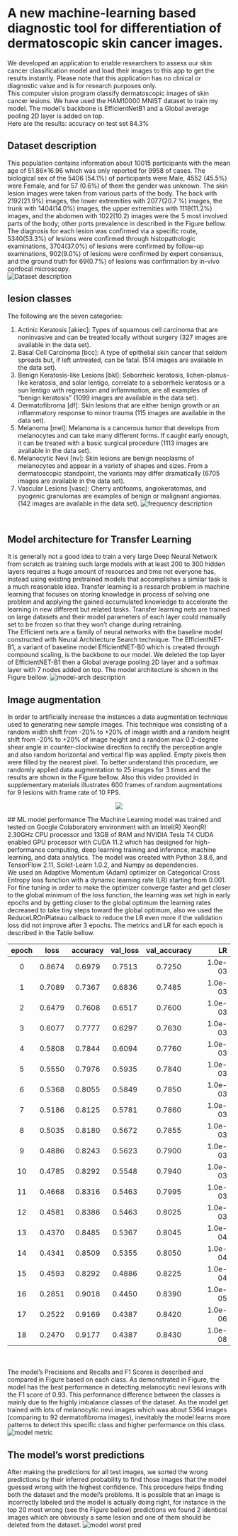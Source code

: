 # A new machine-learning based diagnostic tool for differentiation of dermatoscopic skin cancer images.
We developed an application to enable researchers to assess our skin cancer classification model and load their images to this app to get the results instantly.  Please note that this application has no clinical or diagnostic value and is for research purposes only.<br>
This computer vision program classify dermatoscopic images of skin cancer lesions. We have used the HAM10000 MNIST dataset to train my model. The model's backbone is EfficientNetB1 and a Global average pooling 2D layer is added on top.
<br>
Here are the results: accuracy on test set 84.3%
## Dataset description

This population contains information about 10015 participants with the mean age of 51.86±16.96 which was only reported for 9958 of cases.
The biological sex of the 5406 (54.1%) of participants were Male, 4552 (45.5%) were Female, and for 57 (0.6%) of them the gender was unknown.
The skin lesion images were taken from various parts of the body. The back with 2192(21.9%) images, the lower extremities with 2077(20.7 %) images,
the trunk with 1404(14.0%) images, the upper extremities with 1118(11.2%) images, and the abdomen with 1022(10.2) images were the 5 most involved parts of the body;
other ports prevalence in described in the Figure bellow.
The diagnosis for each lesion was confirmed via a specific route, 5340(53.3%) of lesions were confirmed through histopathologic examinations,
3704(37.0%) of lesions were confirmed by follow-up examinations, 902(9.0%) of lesions were confirmed by expert consensus, and the ground truth for 69(0.7%) of lesions was confirmation by in-vivo confocal microscopy.<br>
![Dataset description](https://github.com/tajerian/ham10000-app/blob/main/datset.png?raw=true)

## lesion classes

The following are the seven categories:
1. Actinic Keratosis [akiec]: Types of squamous cell carcinoma that are noninvasive and can be treated locally without surgery (327 images are available in the data set).
2. Basal Cell Carcinoma [bcc]: A type of epithelial skin cancer that seldom spreads but, if left untreated, can be fatal. (514 images are available in the data set).
3. Benign Keratosis-like Lesions [bkl]: Seborrheic keratosis, lichen-planus-like keratosis, and solar lentigo, correlate to a seborrheic keratosis or a sun lentigo with regression and inflammation, are all examples of “benign keratosis” (1099 images are available in the data set).
4. Dermatofibroma [df]: Skin lesions that are either benign growth or an inflammatory response to minor trauma (115 images are available in the data set).
5. Melanoma [mel]: Melanoma is a cancerous tumor that develops from melanocytes and can take many different forms. If caught early enough, it can be treated with a basic surgical procedure (1113 images are available in the data set).
6. Melanocytic Nevi [nv]: Skin lesions are benign neoplasms of melanocytes and appear in a variety of shapes and sizes. From a dermatoscopic standpoint, the variants may differ dramatically (6705 images are available in the data set).
7. Vascular Lesions [vasc]: Cherry antifoams, angiokeratomas, and pyogenic granulomas are examples of benign or malignant angiomas. (142 images are available in the data set).
![frequency description](https://github.com/tajerian/ham10000-app/blob/main/frequency.png?raw=true)
<br>

## Model architecture for Transfer Learning

It is generally not a good idea to train a very large Deep Neural Network from scratch as training such large models with at least 200 to 300 hidden layers requires a huge amount of resources and time not everyone has, instead using existing pretrained models that accomplishes a similar task is a much reasonable idea. Transfer learning is a research problem in machine learning that focuses on storing knowledge in process of solving one problem and applying the gained accumulated knowledge to accelerate the learning in new different but related tasks. Transfer learning nets are trained on large datasets and their model parameters of each layer could manually set to be frozen so that they won’t change during retraining.<br>The Efficient nets are a family of neural networks with the baseline model constructed with Neural Architecture Search technique. The EfficientNET-B1, a variant of baseline model EfficientNET-B0 which is created through compound scaling, is the backbone to our model. We deleted the top layer of EfficientNET-B1 then a Global average pooling 2D layer and a softmax layer with 7 nodes added on top. The model architecture is shown in the Figure bellow.
![model-arch description](https://github.com/tajerian/ham10000-app/blob/main/results/model_arch.png?raw=true)

## Image augmentation
In order to artificially increase the instances a data augmentation technique used to generating new sample images. This technique was consisting of a random width shift from -20% to +20% of image width and a random height shift from -20% to +20% of image height and a random max 0.2-degree shear angle in counter-clockwise direction to rectify the perception angle and also random horizontal and vertical flip was applied. Empty pixels then were filled by the nearest pixel. To better understand this procedure, we randomly applied data augmentation to 25 images for 3 times and the results are shown in the Figure bellow. Also this video provided in supplementary materials illustrates 600 frames of random augmentations for 9 lesions with frame rate of 10 FPS.
<p align="center">
  <img src="https://tajerian.info/ftp/image-aug.gif" />
</p>
## ML model performance
The Machine Learning model was trained and tested on Google Colaboratory environment with an Intel(R) Xeon(R) 2.30GHz CPU processor and 13GB of RAM and NVIDIA Tesla T4 CUDA enabled GPU processor with CUDA 11.2 which has designed for high-performance computing, deep learning training and inference, machine learning, and data analytics. The model was created with Python 3.8.6, and TensorFlow 2.11, Scikit-Learn 1.0.2, and Numpy as dependencies.<br>
We used an Adaptive Momentum (Adam) optimizer on Categorical Cross Entropy loss function with a dynamic learning rate (LR) starting from 0.001. For fine tuning in order to make the optimizer converge faster and get closer to the global minimum of the loss function, the learning was set high in early epochs and by getting closer to the global optimum the learning rates decreased to take tiny steps toward the global optimum, also we used the ReduceLROnPlateau callback to reduce the LR even more if the validation loss did not improve after 3 epochs. The metrics and LR for each epoch is described in the Table bellow.

|epoch|loss|accuracy|val_loss|val_accuracy|LR|
| :---:|:--:| :------:| :------:| :----------:|-:|
|0|0.8674|0.6979|0.7513|0.7250|1.0e-03|
|1|0.7089|0.7367|0.6836|0.7485|1.0e-03|
|2|0.6479|0.7608|0.6517|0.7600|1.0e-03|
|3|0.6077|0.7777|0.6297|0.7630|1.0e-03|
|4|0.5808|0.7844|0.6094|0.7760|1.0e-03|
|5|0.5550|0.7976|0.5935|0.7840|1.0e-03|
|6|0.5368|0.8055|0.5849|0.7850|1.0e-03|
|7|0.5186|0.8125|0.5781|0.7860|1.0e-03|
|8|0.5035|0.8180|0.5672|0.7855|1.0e-03|
|9|0.4886|0.8243|0.5623|0.7900|1.0e-03|
|10|0.4785|0.8292|0.5548|0.7940|1.0e-03|
|11|0.4668|0.8316|0.5463|0.7995|1.0e-03|
|12|0.4581|0.8386|0.5463|0.8025|1.0e-03|
|13|0.4370|0.8485|0.5367|0.8045|1.0e-04|
|14|0.4341|0.8509|0.5355|0.8050|1.0e-04|
|15|0.4593|0.8292|0.4886|0.8225|1.0e-04|
|16|0.2851|0.9018|0.4450|0.8390|1.0e-05|
|17|0.2522|0.9169|0.4387|0.8420|1.0e-06|
|18|0.2470|0.9177|0.4387|0.8430|1.0e-08|

<br><br>
The model’s Precisions and Recalls and F1 Scores is described and compared in Figure based on each class. As demonstrated in Figure, the model has the best performance in detecting melanocytic nevi lesions with the F1 score of 0.93. This performance difference between the classes is mainly due to the highly imbalance classes of the dataset. As the model get trained with lots of melanocytic nevi images which was about 5364 images (comparing to 92 dermatofibroma images), inevitably the model learns more patterns to detect this specific class and higher performance on this class.
![model metric](https://github.com/tajerian/ham10000-app/blob/main/metric.png?raw=true)

## The model’s worst predictions
After making the predictions for all test images, we sorted the wrong predictions by their inferred probability to find those images that the model guessed wrong with the highest confidence. This procedure helps finding both the dataset and the model’s problems. It is possible that an image is incorrectly labeled and the model is actually doing right, for instance in the top 20 most wrong (see the Figure bellow) predictions we found 2 identical images which are obviously a same lesion and one of them should be deleted from the dataset.
![model worst pred](https://github.com/tajerian/ham10000-app/blob/main/worst.png?raw=true)
